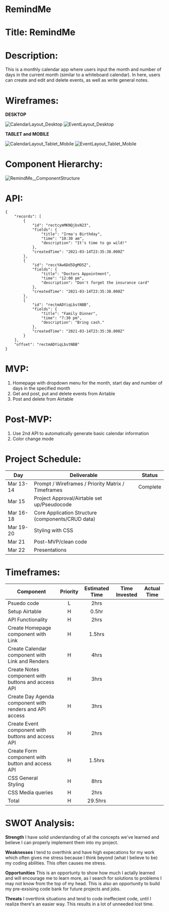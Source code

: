 # RemindMe

# Title: RemindMe

# Description: 
This is a monthly calendar app where users input the month and number of days in the current month (similar to a whiteboard calendar). In here, users can create and edit and delete events, as well as write general notes.

# Wireframes: 

**DESKTOP**

![CalendarLayout_Desktop](https://user-images.githubusercontent.com/65198477/111089211-396f7780-8501-11eb-83e9-e41209b0f235.png)
![EventLayout_Desktop](https://user-images.githubusercontent.com/65198477/111089214-3d02fe80-8501-11eb-86b5-325b817caabf.png)


**TABLET and MOBILE**

![CalendarLayout_Tablet_Mobile](https://user-images.githubusercontent.com/65198477/111089217-42604900-8501-11eb-8eea-09d65143e3ef.png)
![EventLayout_Tablet_Mobile](https://user-images.githubusercontent.com/65198477/111089220-455b3980-8501-11eb-8bc8-9ed205f14447.png)


# Component Hierarchy: 

![RemindMe__ComponentStructure](https://user-images.githubusercontent.com/65198477/111088551-198a8480-84fe-11eb-83ca-3975d43d792d.png)


# API: 

```
{
    "records": [
        {
            "id": "rectcymMKNQjbsN23",
            "fields": {
                "title": "Irma's Birthday",
                "time": "10:30 am",
                "description": "It's time to go wild!"
            },
            "createdTime": "2021-03-14T23:35:38.000Z"
        },
        {
            "id": "reccYAw6Dd5DgMO5Z",
            "fields": {
                "title": "Doctors Appointment",
                "time": "12:00 pm",
                "description": "Don't forget the insurance card"
            },
            "createdTime": "2021-03-14T23:35:38.000Z"
        },
        {
            "id": "rectmADYiqLbstNBB",
            "fields": {
                "title": "Family Dinner",
                "time": "7:30 pm",
                "description": "Bring cash."
            },
            "createdTime": "2021-03-14T23:35:38.000Z"
        }
    ],
    "offset": "rectmADYiqLbstNBB"
}
```


# MVP: 

1) Homepage with dropdown menu for the month, start day and number of days in the specified month
2) Get and post, put and delete events from Airtable
4) Post and delete from Airtable


# Post-MVP: 

1) Use 2nd API to automatically generate basic calendar information
2) Color change mode

# Project Schedule: 

|  Day | Deliverable | Status
|---|---| ---|
|Mar 13-14 | Prompt / Wireframes / Priority Matrix / Timeframes | Complete
|Mar 15| Project Approval/Airtable set up/Pseudocode | 
|Mar 16-18| Core Application Structure (components/CRUD data) | 
|Mar 19-20| Styling with CSS  | 
|Mar 21| Post-MVP/clean code | 
|Mar 22| Presentations | 


# Timeframes: 

| Component | Priority | Estimated Time | Time Invested | Actual Time |
| --- | :---: |  :---: | :---: | :---: |
| Psuedo code | L | 2hrs |  |  |
| Setup Airtable | H | 0.5hr|  |  |
| API Functionality | H | 2hrs|  |  |
| Create Homepage component with Link | H | 1.5hrs|  |  |
| Create Calendar component with Link and Renders | H | 4hrs|  |  |
| Create Notes component with buttons and access API | H | 3hrs|  |  |
| Create Day Agenda component with renders and API access | H | 3hrs |  |  |
| Create Event component with buttons and access API | H | 2hrs |  |  |
| Create Form component with button and access API | H | 1.5hrs |  |  |
| CSS General Styling | H | 8hrs |  |  |
| CSS Media queries | H | 2hrs |  |  |
| Total | H | 29.5hrs |  |  |


# SWOT Analysis: 

**Strength**
I have solid understanding of all the concepts we've learned and believe I can properly implement them into my project.

**Weaknesses**
I tend to overthink and have high expecations for my work which often gives me stress because I think beyond (what I believe to be) my coding abilities. This often causes me stress.

**Opportunities**
This is an opportunty to show how much I actally learned and will encourage me to learn more, as I search for solutions to problems I may not know from the top of my head. This is also an opportunity to build my pre-exsising code bank for future projects and jobs.

**Threats**
I overthink situations and tend to code ineffecient code, until I realize there's an easier way. This results in a lot of unneeded lost time.
